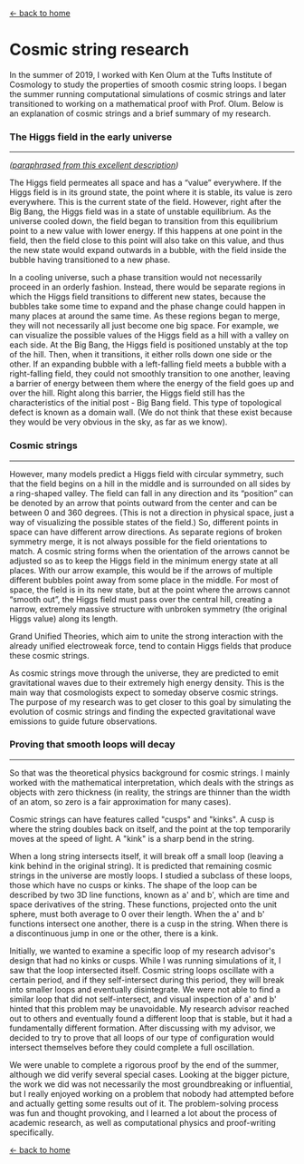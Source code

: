 [← back to home](../README.md)

# Cosmic string research

In the summer of 2019, I worked with Ken Olum at the Tufts Institute of Cosmology to study the properties of smooth cosmic string loops. I began the summer running computational simulations of cosmic strings and later transitioned to working on a mathematical proof with Prof. Olum. Below is an explanation of cosmic strings and a brief summary of my research.

### The Higgs field in the early universe

---

*([paraphrased from this excellent description](https://arxiv.org/html/astro-ph/0005186))*

The Higgs field permeates all space and has a “value” everywhere. If the Higgs field is in its ground state, the point where it is stable, its value is zero everywhere. This is the current state of the field. However, right after the Big Bang, the Higgs field was in a state of unstable equilibrium. As the universe cooled down, the field began to transition from this equilibrium point to a new value with lower energy. If this happens at one point in the field, then the field close to this point will also take on this value, and thus the new state would expand outwards in a bubble, with the field inside the bubble having transitioned to a new phase.

In a cooling universe, such a phase transition would not necessarily proceed in an orderly fashion. Instead, there would be separate regions in which the Higgs field transitions to different new states, because the bubbles take some time to expand and the phase change could happen in many places at around the same time. As these regions began to merge, they will not necessarily all just become one big space. For example, we can visualize the possible values of the Higgs field as a hill with a valley on each side. At the Big Bang, the Higgs field is positioned unstably at the top of the hill. Then, when it transitions, it either rolls down one side or the other. If an expanding bubble with a left-falling field meets a bubble with a right-falling field, they could not smoothly transition to one another, leaving a barrier of energy between them where the energy of the field goes up and over the hill. Right along this barrier, the Higgs field still has the characteristics of the initial post - Big Bang field. This type of topological defect is known as a domain wall. (We do not think that these exist because they would be very obvious in the sky, as far as we know).

### Cosmic strings

---

However, many models predict a Higgs field with circular symmetry, such that the field begins on a hill in the middle and is surrounded on all sides by a ring-shaped valley. The field can fall in any direction and its “position” can be denoted by an arrow that points outward from the center and can be between 0 and 360 degrees. (This is not a direction in physical space, just a way of visualizing the possible states of the field.) So, different points in space can have different arrow directions. As separate regions of broken symmetry merge, it is not always possible for the field orientations to match. A cosmic string forms when the orientation of the arrows cannot be adjusted so as to keep the Higgs field in the minimum energy state at all places. With our arrow example, this would be if the arrows of multiple different bubbles point away from some place in the middle. For most of space, the field is in its new state, but at the point where the arrows cannot “smooth out”, the Higgs field must pass over the central hill, creating a narrow, extremely massive structure with unbroken symmetry (the original Higgs value) along its length. 

Grand Unified Theories, which aim to unite the strong interaction with the already unified electroweak force, tend to contain Higgs fields that produce these cosmic strings.

As cosmic strings move through the universe, they are predicted to emit gravitational waves due to their extremely high energy density. This is the main way that cosmologists expect to someday observe cosmic strings. The purpose of my research was to get closer to this goal by simulating the evolution of cosmic strings and finding the expected gravitational wave emissions to guide future observations.

### Proving that smooth loops will decay

---

So that was the theoretical physics background for cosmic strings. I mainly worked with the mathematical interpretation, which deals with the strings as objects with zero thickness (in reality, the strings are thinner than the width of an atom, so zero is a fair approximation for many cases).

Cosmic strings can have features called "cusps" and "kinks". A cusp is where the string doubles back on itself, and the point at the top temporarily moves at the speed of light. A "kink" is a sharp bend in the string.

When a long string intersects itself, it will break off a small loop (leaving a kink behind in the original string). It is predicted that remaining cosmic strings in the universe are mostly loops. I studied a subclass of these loops, those which have no cusps or kinks. The shape of the loop can be described by two 3D line functions, known as a' and b', which are time and space derivatives of the string. These functions, projected onto the unit sphere, must both average to 0 over their length. When the a' and b' functions intersect one another, there is a cusp in the string. When there is a discontinuous jump in one or the other, there is a kink.

Initially, we wanted to examine a specific loop of my research advisor's design that had no kinks or cusps. While I was running simulations of it, I saw that the loop intersected itself. Cosmic string loops oscillate with a certain period, and if they self-intersect during this period, they will break into smaller loops and eventually disintegrate. We were not able to find a similar loop that did not self-intersect, and visual inspection of a' and b' hinted that this problem may be unavoidable. My research advisor reached out to others and eventually found a different loop that is stable, but it had a fundamentally different formation. After discussing with my advisor, we decided to try to prove that all loops of our type of configuration would intersect themselves before they could complete a full oscillation.

We were unable to complete a rigorous proof by the end of the summer, although we did verify several special cases. Looking at the bigger picture, the work we did was not necessarily the most groundbreaking or influential, but I really enjoyed working on a problem that nobody had attempted before and actually getting some results out of it. The problem-solving process was fun and thought provoking, and I learned a lot about the process of academic research, as well as computational physics and proof-writing specifically.

[← back to home](../README.md)
